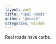 ```yaml
---
layout: post
title: "Real Roads"
author: "@vsoch"
categories: wisdom
---
```


Real roads have curbs.
